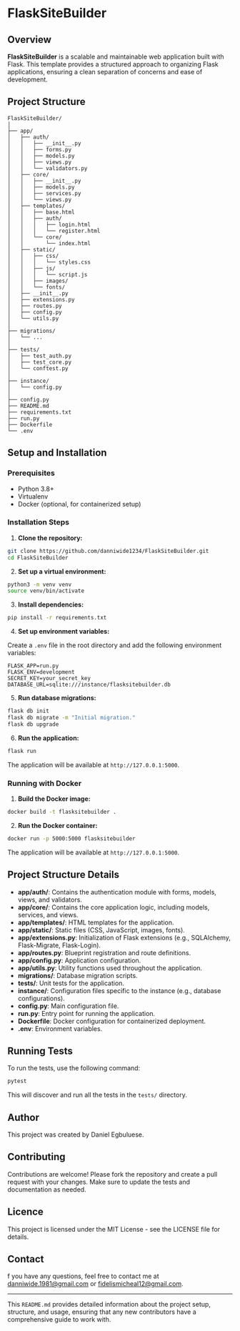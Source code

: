 # FlaskSiteBuilder

## Overview

**FlaskSiteBuilder** is a scalable and maintainable web application built with Flask. This template provides a structured approach to organizing Flask applications, ensuring a clean separation of concerns and ease of development.

## Project Structure

```
FlaskSiteBuilder/
│
├── app/
│   ├── auth/
│   │   ├── __init__.py
│   │   ├── forms.py
│   │   ├── models.py
│   │   ├── views.py
│   │   └── validators.py
│   ├── core/
│   │   ├── __init__.py
│   │   ├── models.py
│   │   ├── services.py
│   │   └── views.py
│   ├── templates/
│   │   ├── base.html
│   │   ├── auth/
│   │   │   ├── login.html
│   │   │   └── register.html
│   │   └── core/
│   │       └── index.html
│   ├── static/
│   │   ├── css/
│   │   │   └── styles.css
│   │   ├── js/
│   │   │   └── script.js
│   │   ├── images/
│   │   └── fonts/
│   ├── __init__.py
│   ├── extensions.py
│   ├── routes.py
│   ├── config.py
│   └── utils.py
│
├── migrations/
│   └── ...
│
├── tests/
│   ├── test_auth.py
│   ├── test_core.py
│   └── conftest.py
│
├── instance/
│   └── config.py
│
├── config.py
├── README.md
├── requirements.txt
├── run.py
├── Dockerfile
└── .env
```

## Setup and Installation

### Prerequisites

- Python 3.8+
- Virtualenv
- Docker (optional, for containerized setup)

### Installation Steps

1. **Clone the repository:**

```sh
git clone https://github.com/danniwide1234/FlaskSiteBuilder.git
cd FlaskSiteBuilder
```

2. **Set up a virtual environment:**

```sh
python3 -m venv venv
source venv/bin/activate
```

3. **Install dependencies:**

```sh
pip install -r requirements.txt
```

4. **Set up environment variables:**

Create a `.env` file in the root directory and add the following environment variables:

```
FLASK_APP=run.py
FLASK_ENV=development
SECRET_KEY=your_secret_key
DATABASE_URL=sqlite:///instance/flasksitebuilder.db
```

5. **Run database migrations:**

```sh
flask db init
flask db migrate -m "Initial migration."
flask db upgrade
```

6. **Run the application:**

```sh
flask run
```

The application will be available at `http://127.0.0.1:5000`.

### Running with Docker

1. **Build the Docker image:**

```sh
docker build -t flasksitebuilder .
```

2. **Run the Docker container:**

```sh
docker run -p 5000:5000 flasksitebuilder
```

The application will be available at `http://127.0.0.1:5000`.

## Project Structure Details

- **app/auth/**: Contains the authentication module with forms, models, views, and validators.
- **app/core/**: Contains the core application logic, including models, services, and views.
- **app/templates/**: HTML templates for the application.
- **app/static/**: Static files (CSS, JavaScript, images, fonts).
- **app/extensions.py**: Initialization of Flask extensions (e.g., SQLAlchemy, Flask-Migrate, Flask-Login).
- **app/routes.py**: Blueprint registration and route definitions.
- **app/config.py**: Application configuration.
- **app/utils.py**: Utility functions used throughout the application.
- **migrations/**: Database migration scripts.
- **tests/**: Unit tests for the application.
- **instance/**: Configuration files specific to the instance (e.g., database configurations).
- **config.py**: Main configuration file.
- **run.py**: Entry point for running the application.
- **Dockerfile**: Docker configuration for containerized deployment.
- **.env**: Environment variables.

## Running Tests

To run the tests, use the following command:

```sh
pytest
```

This will discover and run all the tests in the `tests/` directory.

## Author

This project was created by Daniel Egbuluese.

## Contributing

Contributions are welcome! Please fork the repository and create a pull request with your changes. Make sure to update the tests and documentation as needed.

## Licence

This project is licensed under the MIT License - see the LICENSE file for details.

## Contact

f you have any questions, feel free to contact me at danniwide.1981@gmail.com or fidelismicheal12@gmail.com.

---

This `README.md` provides detailed information about the project setup, structure, and usage, ensuring that any new contributors have a comprehensive guide to work with.
